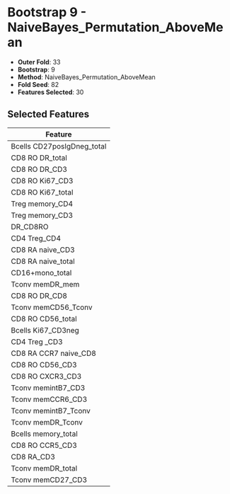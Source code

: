 # Bootstrap 9 - NaiveBayes_Permutation_AboveMean

- **Outer Fold**: 33
- **Bootstrap**: 9
- **Method**: NaiveBayes_Permutation_AboveMean
- **Fold Seed**: 82
- **Features Selected**: 30

## Selected Features

| Feature |
|---------|
| Bcells CD27posIgDneg_total |
| CD8 RO DR_total |
| CD8 RO DR_CD3 |
| CD8  RO Ki67_CD3 |
| CD8 RO Ki67_total |
| Treg memory_CD4 |
| Treg memory_CD3 |
| DR_CD8RO |
| CD4 Treg_CD4 |
| CD8 RA naive_CD3 |
| CD8 RA naive_total |
| CD16+mono_total |
| Tconv memDR_mem |
| CD8 RO DR_CD8 |
| Tconv memCD56_Tconv |
| CD8 RO CD56_total |
| Bcells Ki67_CD3neg |
| CD4 Treg _CD3 |
| CD8 RA CCR7 naive_CD8 |
| CD8 RO CD56_CD3 |
| CD8 RO CXCR3_CD3 |
| Tconv memintB7_CD3 |
| Tconv memCCR6_CD3 |
| Tconv memintB7_Tconv |
| Tconv memDR_Tconv |
| Bcells memory_total |
| CD8 RO CCR5_CD3 |
| CD8 RA_CD3 |
| Tconv memDR_total |
| Tconv memCD27_CD3 |
